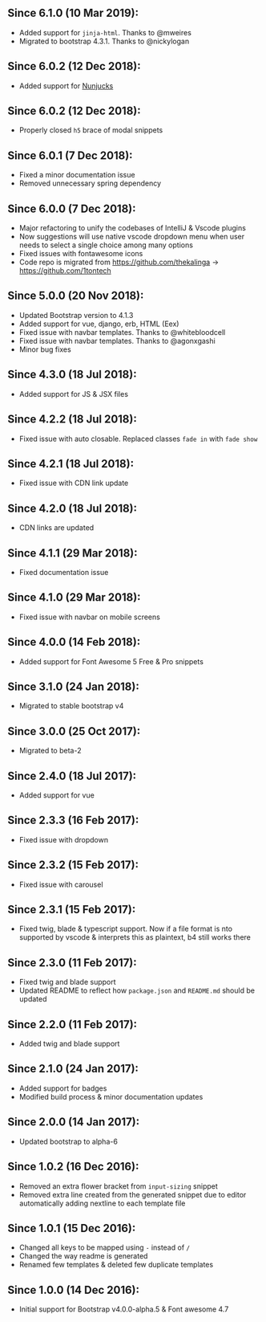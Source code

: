 ## Since 6.1.0 (10 Mar 2019):

  - Added support for `jinja-html`. Thanks to @mweires
  - Migrated to bootstrap 4.3.1. Thanks to @nickylogan

## Since 6.0.2 (12 Dec 2018):

  - Added support for [Nunjucks](https://mozilla.github.io/nunjucks/)

## Since 6.0.2 (12 Dec 2018):

  - Properly closed `h5` brace of modal snippets

## Since 6.0.1 (7 Dec 2018):

  - Fixed a minor documentation issue
  - Removed unnecessary spring dependency

## Since 6.0.0 (7 Dec 2018):

  - Major refactoring to unify the codebases of IntelliJ & Vscode plugins
  - Now suggestions will use native vscode dropdown menu when user needs to select a single choice among many options
  - Fixed issues with fontawesome icons
  - Code repo is migrated from https://github.com/thekalinga -> https://github.com/1tontech

## Since 5.0.0 (20 Nov 2018):

  - Updated Bootstrap version to 4.1.3
  - Added support for vue, django, erb, HTML (Eex)
  - Fixed issue with navbar templates. Thanks to @whitebloodcell
  - Fixed issue with navbar templates. Thanks to @agonxgashi
  - Minor bug fixes

## Since 4.3.0 (18 Jul 2018):

  - Added support for JS & JSX files

## Since 4.2.2 (18 Jul 2018):

  - Fixed issue with auto closable. Replaced classes `fade in` with `fade show`

## Since 4.2.1 (18 Jul 2018):

  - Fixed issue with CDN link update

## Since 4.2.0 (18 Jul 2018):

  - CDN links are updated

## Since 4.1.1 (29 Mar 2018):

  - Fixed documentation issue

## Since 4.1.0 (29 Mar 2018):

  - Fixed issue with navbar on mobile screens

## Since 4.0.0 (14 Feb 2018):

  - Added support for Font Awesome 5 Free & Pro snippets

## Since 3.1.0 (24 Jan 2018):

  - Migrated to stable bootstrap v4

## Since 3.0.0 (25 Oct 2017):

  - Migrated to beta-2

## Since 2.4.0 (18 Jul 2017):

  - Added support for vue

## Since 2.3.3 (16 Feb 2017):

  - Fixed issue with dropdown

## Since 2.3.2 (15 Feb 2017):

  - Fixed issue with carousel

## Since 2.3.1 (15 Feb 2017):

  - Fixed twig, blade & typescript support. Now if a file format is nto supported by vscode & interprets this as plaintext, b4 still works there

## Since 2.3.0 (11 Feb 2017):

  - Fixed twig and blade support
  - Updated README to reflect how `package.json` and `README.md` should be updated

## Since 2.2.0 (11 Feb 2017):

  - Added twig and blade support

## Since 2.1.0 (24 Jan 2017):

  - Added support for badges
  - Modified build process & minor documentation updates

## Since 2.0.0 (14 Jan 2017):

  - Updated bootstrap to alpha-6

## Since 1.0.2 (16 Dec 2016):

  - Removed an extra flower bracket from `input-sizing` snippet
  - Removed extra line created from the generated snippet due to editor automatically adding nextline to each template file

## Since 1.0.1 (15 Dec 2016):

  - Changed all keys to be mapped using `-` instead of `/`
  - Changed the way readme is generated
  - Renamed few templates & deleted few duplicate templates

## Since 1.0.0 (14 Dec 2016):

  - Initial support for Bootstrap v4.0.0-alpha.5 & Font awesome 4.7
